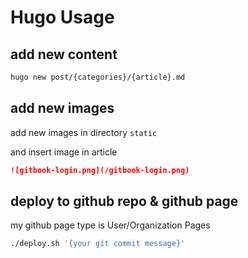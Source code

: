 # Hugo Usage

## add new content

```bash
hugo new post/{categories}/{article}.md
```

## add new images

add new images in directory `static`

and insert image in article

```markdown
![gitbook-login.png](/gitbook-login.png)
```

## deploy to github repo & github page

my github page type is User/Organization Pages

```bash
./deploy.sh '{your git commit message}'
```
